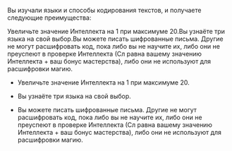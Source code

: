 Вы изучали языки и способы кодирования текстов, и получаете следующие преимущества:



Увеличьте значение Интеллекта на 1 при максимуме 20.Вы узнаёте три языка на свой выбор.Вы можете писать шифрованные письма. Другие не могут расшифровать код, пока либо вы не научите их, либо они не преуспеют в проверке Интеллекта (Сл равна вашему значению Интеллекта + ваш бонус мастерства), либо они не используют для расшифровки магию.

- Увеличьте значение Интеллекта на 1 при максимуме 20.

- Вы узнаёте три языка на свой выбор.

- Вы можете писать шифрованные письма. Другие не могут расшифровать код, пока либо вы не научите их, либо они не преуспеют в проверке Интеллекта (Сл равна вашему значению Интеллекта + ваш бонус мастерства), либо они не используют для расшифровки магию.